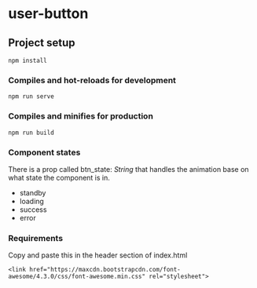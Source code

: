 # user-button

## Project setup
```
npm install
```

### Compiles and hot-reloads for development
```
npm run serve
```

### Compiles and minifies for production
```
npm run build
```

### Component states
There is a prop called btn_state: *String* that handles the animation base on what state the component is in.
- standby
- loading
- success
- error
### Requirements
Copy and paste this in the header section of index.html
```
<link href="https://maxcdn.bootstrapcdn.com/font-awesome/4.3.0/css/font-awesome.min.css" rel="stylesheet">
```

